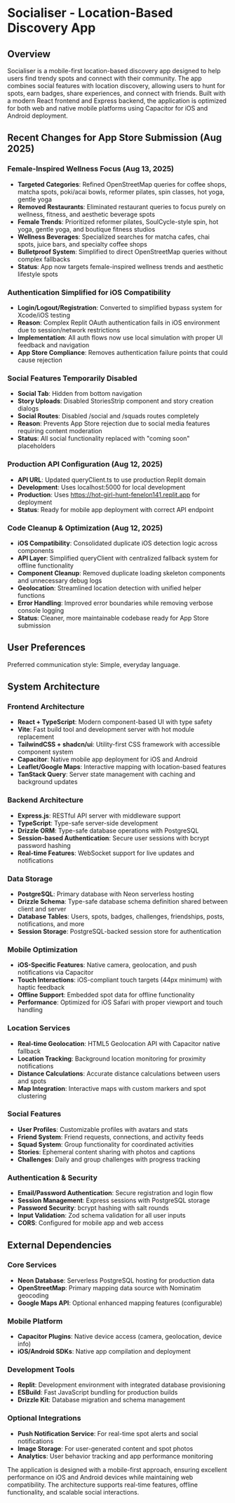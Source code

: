 # Socialiser - Location-Based Discovery App

## Overview

Socialiser is a mobile-first location-based discovery app designed to help users find trendy spots and connect with their community. The app combines social features with location discovery, allowing users to hunt for spots, earn badges, share experiences, and connect with friends. Built with a modern React frontend and Express backend, the application is optimized for both web and native mobile platforms using Capacitor for iOS and Android deployment.

## Recent Changes for App Store Submission (Aug 2025)

### Female-Inspired Wellness Focus (Aug 13, 2025)
- **Targeted Categories**: Refined OpenStreetMap queries for coffee shops, matcha spots, poki/acai bowls, reformer pilates, spin classes, hot yoga, gentle yoga
- **Removed Restaurants**: Eliminated restaurant queries to focus purely on wellness, fitness, and aesthetic beverage spots
- **Female Trends**: Prioritized reformer pilates, SoulCycle-style spin, hot yoga, gentle yoga, and boutique fitness studios
- **Wellness Beverages**: Specialized searches for matcha cafes, chai spots, juice bars, and specialty coffee shops
- **Bulletproof System**: Simplified to direct OpenStreetMap queries without complex fallbacks
- **Status**: App now targets female-inspired wellness trends and aesthetic lifestyle spots

### Authentication Simplified for iOS Compatibility
- **Login/Logout/Registration**: Converted to simplified bypass system for Xcode/iOS testing
- **Reason**: Complex Replit OAuth authentication fails in iOS environment due to session/network restrictions
- **Implementation**: All auth flows now use local simulation with proper UI feedback and navigation
- **App Store Compliance**: Removes authentication failure points that could cause rejection

### Social Features Temporarily Disabled
- **Social Tab**: Hidden from bottom navigation
- **Story Uploads**: Disabled StoriesStrip component and story creation dialogs
- **Social Routes**: Disabled /social and /squads routes completely
- **Reason**: Prevents App Store rejection due to social media features requiring content moderation
- **Status**: All social functionality replaced with "coming soon" placeholders

### Production API Configuration (Aug 12, 2025)
- **API URL**: Updated queryClient.ts to use production Replit domain
- **Development**: Uses localhost:5000 for local development
- **Production**: Uses https://hot-girl-hunt-fenelon141.replit.app for deployment
- **Status**: Ready for mobile app deployment with correct API endpoint

### Code Cleanup & Optimization (Aug 12, 2025)
- **iOS Compatibility**: Consolidated duplicate iOS detection logic across components
- **API Layer**: Simplified queryClient with centralized fallback system for offline functionality
- **Component Cleanup**: Removed duplicate loading skeleton components and unnecessary debug logs
- **Geolocation**: Streamlined location detection with unified helper functions
- **Error Handling**: Improved error boundaries while removing verbose console logging
- **Status**: Cleaner, more maintainable codebase ready for App Store submission

## User Preferences

Preferred communication style: Simple, everyday language.

## System Architecture

### Frontend Architecture
- **React + TypeScript**: Modern component-based UI with type safety
- **Vite**: Fast build tool and development server with hot module replacement
- **TailwindCSS + shadcn/ui**: Utility-first CSS framework with accessible component system
- **Capacitor**: Native mobile app deployment for iOS and Android
- **Leaflet/Google Maps**: Interactive mapping with location-based features
- **TanStack Query**: Server state management with caching and background updates

### Backend Architecture
- **Express.js**: RESTful API server with middleware support
- **TypeScript**: Type-safe server-side development
- **Drizzle ORM**: Type-safe database operations with PostgreSQL
- **Session-based Authentication**: Secure user sessions with bcrypt password hashing
- **Real-time Features**: WebSocket support for live updates and notifications

### Data Storage
- **PostgreSQL**: Primary database with Neon serverless hosting
- **Drizzle Schema**: Type-safe database schema definition shared between client and server
- **Database Tables**: Users, spots, badges, challenges, friendships, posts, notifications, and more
- **Session Storage**: PostgreSQL-backed session store for authentication

### Mobile Optimization
- **iOS-Specific Features**: Native camera, geolocation, and push notifications via Capacitor
- **Touch Interactions**: iOS-compliant touch targets (44px minimum) with haptic feedback
- **Offline Support**: Embedded spot data for offline functionality
- **Performance**: Optimized for iOS Safari with proper viewport and touch handling

### Location Services
- **Real-time Geolocation**: HTML5 Geolocation API with Capacitor native fallback
- **Location Tracking**: Background location monitoring for proximity notifications
- **Distance Calculations**: Accurate distance calculations between users and spots
- **Map Integration**: Interactive maps with custom markers and spot clustering

### Social Features
- **User Profiles**: Customizable profiles with avatars and stats
- **Friend System**: Friend requests, connections, and activity feeds
- **Squad System**: Group functionality for coordinated activities
- **Stories**: Ephemeral content sharing with photos and captions
- **Challenges**: Daily and group challenges with progress tracking

### Authentication & Security
- **Email/Password Authentication**: Secure registration and login flow
- **Session Management**: Express sessions with PostgreSQL storage
- **Password Security**: bcrypt hashing with salt rounds
- **Input Validation**: Zod schema validation for all user inputs
- **CORS**: Configured for mobile app and web access

## External Dependencies

### Core Services
- **Neon Database**: Serverless PostgreSQL hosting for production data
- **OpenStreetMap**: Primary mapping data source with Nominatim geocoding
- **Google Maps API**: Optional enhanced mapping features (configurable)

### Mobile Platform
- **Capacitor Plugins**: Native device access (camera, geolocation, device info)
- **iOS/Android SDKs**: Native app compilation and deployment

### Development Tools
- **Replit**: Development environment with integrated database provisioning
- **ESBuild**: Fast JavaScript bundling for production builds
- **Drizzle Kit**: Database migration and schema management

### Optional Integrations
- **Push Notification Service**: For real-time spot alerts and social notifications
- **Image Storage**: For user-generated content and spot photos
- **Analytics**: User behavior tracking and app performance monitoring

The application is designed with a mobile-first approach, ensuring excellent performance on iOS and Android devices while maintaining web compatibility. The architecture supports real-time features, offline functionality, and scalable social interactions.